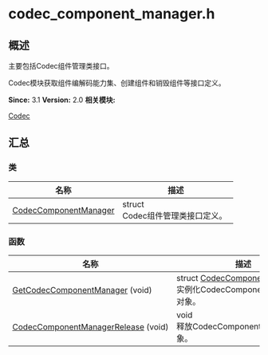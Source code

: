 # codec_component_manager.h


## 概述

主要包括Codec组件管理类接口。

Codec模块获取组件编解码能力集、创建组件和销毁组件等接口定义。

**Since:**
3.1
**Version:**
2.0
**相关模块:**

[Codec](_codec.md)


## 汇总


### 类

  | 名称 | 描述 | 
| -------- | -------- |
| [CodecComponentManager](_codec_component_manager.md) | struct<br/>Codec组件管理类接口定义。&nbsp; | 


### 函数

  | 名称 | 描述 | 
| -------- | -------- |
| [GetCodecComponentManager](_codec.md#getcodeccomponentmanager)&nbsp;(void) | struct&nbsp;[CodecComponentManager](_codec_component_manager.md)&nbsp;\*<br/>实例化CodecComponentManager对象。&nbsp; | 
| [CodecComponentManagerRelease](_codec.md#codeccomponentmanagerrelease)&nbsp;(void) | void<br/>释放CodecComponentManager对象。&nbsp; | 
